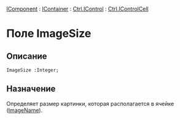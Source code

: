 ﻿---
Link: .Ctrl.IControlCell.@ImageSize
---

[IComponent](topic:Com.Custom.ComClasses.IComponent.Default) :
[IContainer](topic:Com.Custom.ComClasses.IContainer.Default) :
[Ctrl.IControl](topic:Com.Custom.ComClasses.Ctrl.IControl.Default) :
[Ctrl.IControlCell](Default)

# Поле ImageSize

## Описание

    ImageSize :Integer;

## Назначение

Определяет размер картинки, которая располагается в ячейке
([ImageName](ImageName)).


